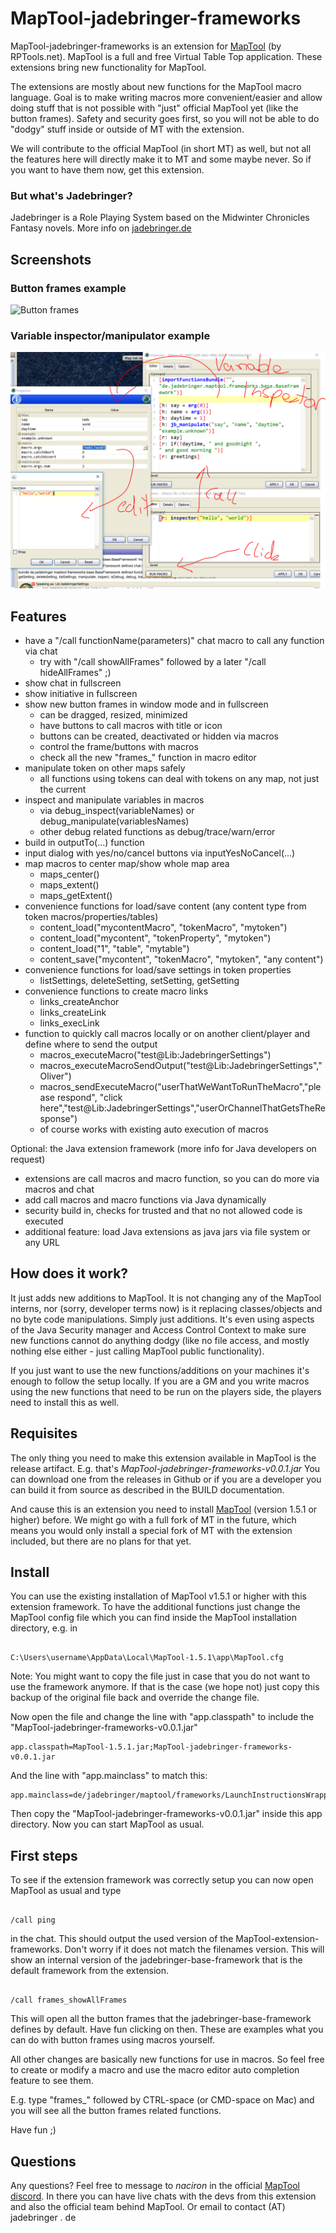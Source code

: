 # MapTool-jadebringer-frameworks

MapTool-jadebringer-frameworks is an extension for [MapTool](https://www.rptools.net/toolbox/maptool/) (by RPTools.net). MapTool 
is a full and free Virtual Table Top application. These extensions bring new functionality 
for MapTool. 

The extensions are mostly about new functions for the MapTool macro language. Goal is 
to make writing macros more convenient/easier and allow doing stuff that is not possible with "just" 
official MapTool yet (like the button frames). Safety and security goes first, so you 
will not be able to do "dodgy" stuff inside or outside of MT with the extension.

We will contribute to the official MapTool (in short MT) as well, but not 
all the features here will directly make it to MT and some maybe never. So if you want 
to have them now, get this extension.

### But what's Jadebringer?

Jadebringer is a Role Playing System based on the Midwinter Chronicles Fantasy novels.
More info on [jadebringer.de](http://www.jadebringer.de)

## Screenshots

### Button frames example
	
![Button frames](docs/button-frames.png "Button frames")

### Variable inspector/manipulator example
    
![Variable inspector/manipulator](docs/variable-inspector.png "Variable inspector/manipulator")

## Features

- have a "/call functionName(parameters)" chat macro to call any function via chat
    - try with "/call showAllFrames" followed by a later "/call hideAllFrames" ;)
- show chat in fullscreen
- show initiative in fullscreen
- show new button frames in window mode and in fullscreen 
    - can be dragged, resized, minimized
    - have buttons to call macros with title or icon
    - buttons can be created, deactivated or hidden via macros
    - control the frame/buttons with macros
    - check all the new "frames_" function in macro editor
- manipulate token on other maps safely
    - all functions using tokens can deal with tokens on any map, not just the current
- inspect and manipulate variables in macros
    - via debug_inspect(variableNames) or debug_manipulate(variablesNames) 
    - other debug related functions as debug/trace/warn/error
- build in outputTo(...) function
- input dialog with yes/no/cancel buttons via inputYesNoCancel(...) 
- map macros to center map/show whole map area
    - maps_center()
    - maps_extent()
    - maps_getExtent()
- convenience functions for load/save content (any content type from token macros/properties/tables)
    - content_load("mycontentMacro", "tokenMacro", "mytoken")
    - content_load("mycontent", "tokenProperty", "mytoken")
    - content_load("1", "table", "mytable")
    - content_save("mycontent", "tokenMacro", "mytoken", "any content") 
- convenience functions for load/save settings in token properties
    - listSettings, deleteSetting, setSetting, getSetting 
- convenience functions to create macro links 
    - links_createAnchor
    - links_createLink
    - links_execLink   
- function to quickly call macros locally or on another client/player and define where to send the output
    - macros_executeMacro("test@Lib:JadebringerSettings")
    - macros_executeMacroSendOutput("test@Lib:JadebringerSettings","	Oliver")
    - macros_sendExecuteMacro("userThatWeWantToRunTheMacro","please respond", "click here","test@Lib:JadebringerSettings","userOrChannelThatGetsTheResponse")
    - of course works with existing auto execution of macros

Optional: the Java extension framework (more info for Java developers on request)
- extensions are call macros and macro function, so you can do more via macros and chat
- add call macros and macro functions via Java dynamically
- security build in, checks for trusted and that no not allowed code is executed
- additional feature: load Java extensions as java jars via file system or any URL

## How does it work?

It just adds new additions to MapTool. It is not changing any of the MapTool interns, 
nor (sorry, developer terms now) is it replacing classes/objects and no byte code manipulations. 
Simply just additions. It's even using aspects of the Java Security manager and Access 
Control Context to make sure new functions cannot do anything dodgy (like no file access, 
and mostly nothing else either - just calling MapTool public functionality).

If you just want to use the new functions/additions on your machines it's enough to 
follow the setup locally. If you are a GM and you write macros using the new functions 
that need to be run on the players side, the players need to install this as well.

## Requisites

The only thing you need to make this extension available in MapTool is the release artifact.
E.g. that's _MapTool-jadebringer-frameworks-v0.0.1.jar_
You can download one from the releases in Github or if you are a developer you can build 
it from source as described in the BUILD documentation.

And cause this is an extension you need to install [MapTool](https://www.rptools.net/toolbox/maptool/) (version 1.5.1 or higher) 
before. We might  go with a full fork of MT in the future, which means you would only 
install a special fork of MT with the extension included, but there are no plans for 
that yet.

## Install

You can use the existing installation of MapTool v1.5.1 or higher with this extension framework.
To have the additional functions just change the MapTool config file which you can find inside the MapTool installation directory, e.g. in

~~~

C:\Users\username\AppData\Local\MapTool-1.5.1\app\MapTool.cfg

~~~

Note: You might want to copy the file just in case that you do not want to use the framework 
anymore. If that is the case (we hope not) just copy this backup of the original file 
back and override the change file.

Now open the file and change the line with "app.classpath" to include the "MapTool-jadebringer-frameworks-v0.0.1.jar"

~~~
app.classpath=MapTool-1.5.1.jar;MapTool-jadebringer-frameworks-v0.0.1.jar
~~~

	

And the line with "app.mainclass" to match this:
~~~
app.mainclass=de/jadebringer/maptool/frameworks/LaunchInstructionsWrapper
~~~

Then copy the "MapTool-jadebringer-frameworks-v0.0.1.jar" inside this app directory. Now you can start MapTool as usual.

## First steps

To see if the extension framework was correctly setup you can now open MapTool as usual 
and type 

~~~

/call ping

~~~

in the chat. This should output the used version of the MapTool-extension-frameworks. 
Don't worry if it does not match the filenames version. This will show an internal version 
of the jadebringer-base-framework that is the default framework from the extension.

~~~

/call frames_showAllFrames

~~~

This will open all the button frames that the jadebringer-base-framework defines by 
default. Have fun clicking on then. These are examples what you can do with button frames 
using macros yourself.

All other changes are basically new functions for use in macros. So feel free to create 
or modify a macro and use the macro editor auto completion feature to see them.

E.g. type "frames_" followed by CTRL-space (or CMD-space on Mac) and you will see all the button frames related functions.

Have fun ;)

## Questions

Any questions? Feel free to message to _naciron_ in the official [MapTool discord](https://discord.gg/crpk7FM).
In there you can have live chats with the devs from this extension and also the official  team behind MapTool. 
Or email to contact (AT) jadebringer . de

